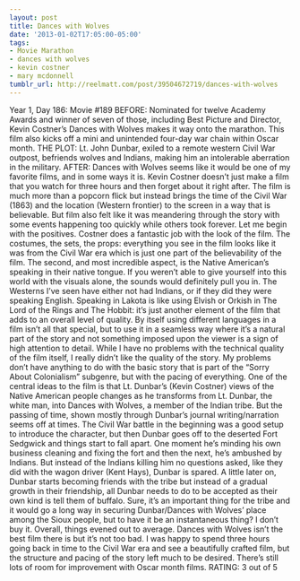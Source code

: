 ```yaml
---
layout: post
title: Dances with Wolves
date: '2013-01-02T17:05:00-05:00'
tags:
- Movie Marathon
- dances with wolves
- kevin costner
- mary mcdonnell
tumblr_url: http://reelmatt.com/post/39504672719/dances-with-wolves
---
```

Year 1, Day 186: Movie #189
BEFORE: Nominated for twelve Academy Awards and winner of seven of those, including Best Picture and Director, Kevin Costner’s Dances with Wolves makes it way onto the marathon. This film also kicks off a mini and unintended four-day war chain within Oscar month.
THE PLOT: Lt. John Dunbar, exiled to a remote western Civil War outpost, befriends wolves and Indians, making him an intolerable aberration in the military.
AFTER: Dances with Wolves seems like it would be one of my favorite films, and in some ways it is. Kevin Costner doesn’t just make a film that you watch for three hours and then forget about it right after. The film is much more than a popcorn flick but instead brings the time of the Civil War (1863) and the location (Western frontier) to the screen in a way that is believable. But film also felt like it was meandering through the story with some events happening too quickly while others took forever.
Let me begin with the positives. Costner does a fantastic job with the look of the film. The costumes, the sets, the props: everything you see in the film looks like it was from the Civil War era which is just one part of the believability of the film. The second, and most incredible aspect, is the Native American’s speaking in their native tongue. If you weren’t able to give yourself into this world with the visuals alone, the sounds would definitely pull you in. The Westerns I’ve seen have either not had Indians, or if they did they were speaking English. Speaking in Lakota is like using Elvish or Orkish in The Lord of the Rings and The Hobbit: it’s just another element of the film that adds to an overall level of quality. By itself using different languages in a film isn’t all that special, but to use it in a seamless way where it’s a natural part of the story and not something imposed upon the viewer is a sign of high attention to detail.
While I have no problems with the technical quality of the film itself, I really didn’t like the quality of the story. My problems don’t have anything to do with the basic story that is part of the “Sorry About Colonialism” subgenre, but with the pacing of everything. One of the central ideas to the film is that Lt. Dunbar’s (Kevin Costner) views of the Native American people changes as he transforms from Lt. Dunbar, the white man, into Dances with Wolves, a member of the Indian tribe. But the passing of time, shown mostly through Dunbar’s journal writing/narration seems off at times. The Civil War battle in the beginning was a good setup to introduce the character, but then Dunbar goes off to the deserted Fort Sedgwick and things start to fall apart. One moment he’s minding his own business cleaning and fixing the fort and then the next, he’s ambushed by Indians. But instead of the Indians killing him no questions asked, like they did with the wagon driver (Kent Hays), Dunbar is spared. A little later on, Dunbar starts becoming friends with the tribe but instead of a gradual growth in their friendship, all Dunbar needs to do to be accepted as their own kind is tell them of buffalo. Sure, it’s an important thing for the tribe and it would go a long way in securing Dunbar/Dances with Wolves’ place among the Sioux people, but to have it be an instantaneous thing? I don’t buy it.
Overall, things evened out to average. Dances with Wolves isn’t the best film there is but it’s not too bad. I was happy to spend three hours going back in time to the Civil War era and see a beautifully crafted film, but the structure and pacing of the story left much to be desired. There’s still lots of room for improvement with Oscar month films.
RATING: 3 out of 5
